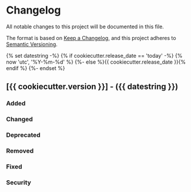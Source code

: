 # Changelog

All notable changes to this project will be documented in this file.

The format is based on [Keep a Changelog](https://keepachangelog.com/en/1.0.0/),
and this project adheres to [Semantic Versioning](https://semver.org/spec/v2.0.0.html).

{% set datestring -%}
{% if cookiecutter.release_date == 'today' -%}
{% now 'utc', '%Y-%m-%d' %}
{%- else %}{{ cookiecutter.release_date }}{% endif %}
{%- endset %}

## [{{ cookiecutter.version }}] - ({{ datestring }})

### Added

### Changed

### Deprecated

### Removed

### Fixed

### Security
